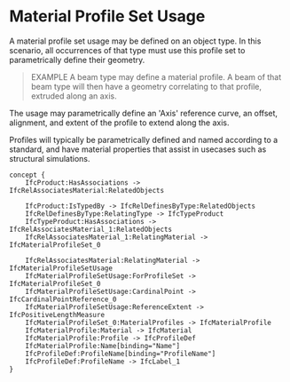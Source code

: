 Material Profile Set Usage
==========================

A material profile set usage may be defined on an object type. In this scenario, all occurrences of that type must use this profile set to parametrically define their geometry.

> EXAMPLE A beam type may define a material profile. A beam of that beam type will then have a geometry correlating to that profile, extruded along an axis.

The usage may parametrically define an 'Axis' reference curve, an offset, alignment, and extent of the profile to extend along the axis.

Profiles will typically be parametrically defined and named according to a standard, and have material properties that assist in usecases such as structural simulations.

```
concept {
    IfcProduct:HasAssociations -> IfcRelAssociatesMaterial:RelatedObjects

    IfcProduct:IsTypedBy -> IfcRelDefinesByType:RelatedObjects
    IfcRelDefinesByType:RelatingType -> IfcTypeProduct
    IfcTypeProduct:HasAssociations -> IfcRelAssociatesMaterial_1:RelatedObjects
    IfcRelAssociatesMaterial_1:RelatingMaterial -> IfcMaterialProfileSet_0

    IfcRelAssociatesMaterial:RelatingMaterial -> IfcMaterialProfileSetUsage
    IfcMaterialProfileSetUsage:ForProfileSet -> IfcMaterialProfileSet_0
    IfcMaterialProfileSetUsage:CardinalPoint -> IfcCardinalPointReference_0
    IfcMaterialProfileSetUsage:ReferenceExtent -> IfcPositiveLengthMeasure
    IfcMaterialProfileSet_0:MaterialProfiles -> IfcMaterialProfile
    IfcMaterialProfile:Material -> IfcMaterial
    IfcMaterialProfile:Profile -> IfcProfileDef
    IfcMaterialProfile:Name[binding="Name"]
    IfcProfileDef:ProfileName[binding="ProfileName"]
    IfcProfileDef:ProfileName -> IfcLabel_1
}
```
